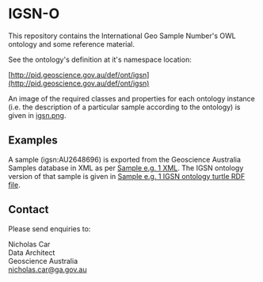 # IGSN-O
This repository contains the International Geo Sample Number's OWL ontology and some reference material.

See the ontology's definition at it's namespace location:

[http://pid.geoscience.gov.au/def/ont/igsn](http://pid.geoscience.gov.au/def/ont/igsn)

An image of the required classes and properties for each ontology instance (i.e. the description of a particular sample according to the ontology) is given in [igsn.png](igsn.png).

## Examples
A sample (igsn:AU2648696) is exported from the Geoscience Australia Samples database in XML as per [Sample e.g. 1 XML](examples/sample_eg1.xml). The IGSN ontology version of that sample is given in [Sample e.g. 1 IGSN ontology turtle RDF file](examples/sample_eg1.ttl).


## Contact
Please send enquiries to:  

Nicholas Car  
Data Architect  
Geoscience Australia  
nicholas.car@ga.gov.au
